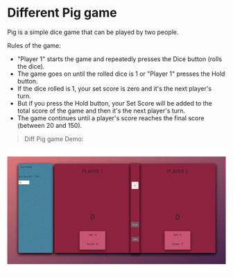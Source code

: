 # Different Pig game
Pig is a simple dice game that can be played by two people.   

 Rules of the game:
* "Player 1" starts the game and repeatedly presses the Dice button (rolls the dice).   
* The game goes on until the rolled dice is 1 or "Player 1" presses the Hold button.  
* If the dice rolled is 1, your set score is zero and it's the next player's turn.  
* But if you press the Hold button, your Set Score will be added to the total score of the game and then it's the next player's turn.  
* ​The game continues until a player's score reaches the final score (between 20 and 150).
 
> Diff Pig game Demo:  

![](https://github.com/nasser-hadi/diff-pig-game/blob/master/diff-pig-game2.gif)    
